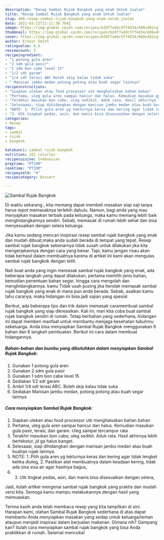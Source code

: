 ```yaml
---
description: "Resep Sambal Rujak Bangkok yang enak Untuk Jualan"
title: "Resep Sambal Rujak Bangkok yang enak Untuk Jualan"
slug: 468-resep-sambal-rujak-bangkok-yang-enak-untuk-jualan
date: 2021-03-22T21:11:30.764Z
image: https://img-global.cpcdn.com/recipes/b20f7addc5ff4d34/680x482cq70/sambal-rujak-bangkok-foto-resep-utama.jpg
thumbnail: https://img-global.cpcdn.com/recipes/b20f7addc5ff4d34/680x482cq70/sambal-rujak-bangkok-foto-resep-utama.jpg
cover: https://img-global.cpcdn.com/recipes/b20f7addc5ff4d34/680x482cq70/sambal-rujak-bangkok-foto-resep-utama.jpg
author: Ernest Smith
ratingvalue: 4.6
reviewcount: 5
recipeingredient:
- "1 potong gula aren"
- "2 sdm gula pasir"
- "1 sdm bon cabe level 15"
- "1/2 sdt garam"
- "1/4 sdt terasi ABC Boleh skip kalau tidak suka"
- " Manisan jambu medan potong potong atau buah segar lainnya"
recipeinstructions:
- "Siapkan ulekan atau food processor utk menghaluskan bahan bahan"
- "Pertama, uleg gula aren sampai hancur dan halus. Kemudian masukan gula pasir, terasi, dan garam. Uleg sampai tercampur rata"
- "Terakhir masukan bon cabe, uleg sedikit. Aduk rata. Hasil akhirnya lebih bertekstur, jd ga halus banget."
- "Selesaaai, siap dihidangkan dengan manisan jambu medan atau buah buahan rujak lainnya."
- "NOTE: 1. Pilih gula aren yg tekturnya keras dan kering agar tidak lengket ketika diuleg, 2. Pastikan alat membuatnya dalam keadaan kering, tidak ada sisa sisa air agar hasilnya bagus,"
- "3. Utk tingkat pedas, asin, dan manis bisa disesuaikan dengan selera,"
categories:
- Resep
tags:
- sambal
- rujak
- bangkok

katakunci: sambal rujak bangkok 
nutrition: 262 calories
recipecuisine: Indonesian
preptime: "PT19M"
cooktime: "PT35M"
recipeyield: "4"
recipecategory: Dessert

---
```



![Sambal Rujak Bangkok](https://img-global.cpcdn.com/recipes/b20f7addc5ff4d34/680x482cq70/sambal-rujak-bangkok-foto-resep-utama.jpg)

Di waktu  sekarang , kita memang dapat membeli masakan siap saji tanpa harus repot memasaknya terlebih dahulu. Namun, bagi anda yang mau menyajikan masakan terbaik pada keluarga, maka kamu memang lebih baik menghidangkannya sendiri. Sebab, memasak di rumah lebih sehat dan bisa menyesuaikan dengan selera keluarga.

Jika kamu sedang mencari inspirasi resep sambal rujak bangkok yang enak dan mudah dibuat,maka anda sudah berada di tempat yang tepat. Resep sambal rujak bangkok  sebenarnya tidak susah untuk dilakukan jika kita mengerjakannya dengan cara yang benar. Tapi, kamu jangan risau akan tidak berhasil dalam membuatnya 
karena di artikel ini kami akan mengulas sambal rujak bangkok dengan teliti.  



Nah buat anda yang ingin memasak sambal rujak bangkok yang enak, ada beberapa langkah yang dapat dilakukan, pertama memilih jenis bahan, kemudian penentuan bahan segar, hingga cara mengolah dan menghidangkannya. kamu Tidak usah pusing jika hendak memasak sambal rujak bangkok yang enak di mana pun anda berada. Sebab, asalkan kamu  tahu caranya, maka hidangan ini bisa jadi sajian yang spesial.

Berikut, ada beberapa tips dan trik dalam memasak caramembuat sambal rujak bangkok yang siap dikreasikan. Kali ini, mari kita coba buat sambal rujak bangkok sendiri di rumah. Tetap berbahan yang sederhana, hidangan ini dapat memberi manfaat untuk membantu menjaga kesehatan tubuhmu sekeluarga. Anda bisa menyiapkan Sambal Rujak Bangkok menggunakan 6 bahan dan 6 langkah pembuatan. Berikut ini cara dalam membuat hidangannya.

<!--inarticleads1-->

##### Bahan-bahan dan bumbu yang dibutuhkan dalam menyiapkan Sambal Rujak Bangkok:

1. Gunakan 1 potong gula aren
1. Gunakan 2 sdm gula pasir
1. Gunakan 1 sdm bon cabe level 15
1. Sediakan 1/2 sdt garam
1. Ambil 1/4 sdt terasi ABC. Boleh skip kalau tidak suka
1. Sediakan  Manisan jambu medan, potong potong atau buah segar lainnya




<!--inarticleads2-->

##### Cara menyiapkan Sambal Rujak Bangkok:

1. Siapkan ulekan atau food processor utk menghaluskan bahan bahan
1. Pertama, uleg gula aren sampai hancur dan halus. Kemudian masukan gula pasir, terasi, dan garam. Uleg sampai tercampur rata
1. Terakhir masukan bon cabe, uleg sedikit. Aduk rata. Hasil akhirnya lebih bertekstur, jd ga halus banget.
1. Selesaaai, siap dihidangkan dengan manisan jambu medan atau buah buahan rujak lainnya.
1. NOTE: 1. Pilih gula aren yg tekturnya keras dan kering agar tidak lengket ketika diuleg, 2. Pastikan alat membuatnya dalam keadaan kering, tidak ada sisa sisa air agar hasilnya bagus,
1. 3. Utk tingkat pedas, asin, dan manis bisa disesuaikan dengan selera,




Jadi, itulah artikel mengenai  sambal rujak bangkok  yang praktis dan mudah versi kita. Semoga kamu mampu melakukannya dengan hasil yang memuaskan. 

Terima kasih anda telah membaca resep yang kita tampilkan di sini. Harapan kami, olahan  Sambal Rujak Bangkok sederhana di atas dapat membantu Anda menyiapkan masakan yang sedap untuk keluarga/teman ataupun menjadi inspirasi dalam berjualan makanan. Gimana nih? Gampang kan? Itulah cara menyiapkan sambal rujak bangkok yang bisa Anda praktikkan di rumah. Selamat mencoba!

